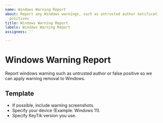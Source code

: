 ```yaml
---
name: Windows Warning Report
about: Report any Windows warnings, such as untrusted author notifications or false
  positives
title: Windows Warning Report
labels: Windows Warning Report
assignees: ''

---
```


# Windows Warning Report
Report windows warning such as untrusted author or false positive so we can apply warning removal to Windows.

## Template
* If possible, include warning screenshots.
* Specify your device (Example: Windows 11).
* Specify KeyTik version you use.

